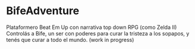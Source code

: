 # BifeAdventure
Plataformero Beat Em Up con narrativa top down RPG (como Zelda II)
Controlás a Bife, un ser con poderes para curar la tristeza a los sopapos, y tenés que curar a todo el mundo.
(work in progress)
